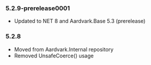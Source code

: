 ### 5.2.9-prerelease0001
- Updated to NET 8 and Aardvark.Base 5.3 (prerelease)

### 5.2.8
- Moved from Aardvark.Internal repository
- Removed UnsafeCoerce() usage